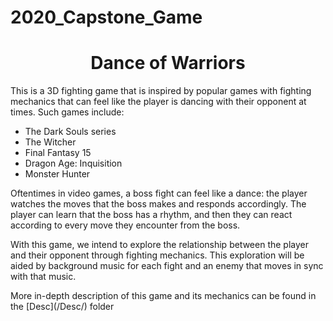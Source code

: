 # 2020_Capstone_Game

<h1 align="center">Dance of Warriors</h1>

This is a 3D fighting game that is inspired by popular games with fighting mechanics that can feel like the player is dancing with their opponent at times. Such games include: <p><ul><li>The Dark Souls series</li><li>The Witcher</li><li>Final Fantasy 15</li><li>Dragon Age: Inquisition</li><li>Monster Hunter</li></ul>
<p>
Oftentimes in video games, a boss fight can feel like a dance: the player watches the moves that the boss makes and responds accordingly. The player can learn that the boss has a rhythm, and then they can react according to every move they encounter from the boss.
<p>
With this game, we intend to explore the relationship between the player and their opponent through fighting mechanics. This exploration will be aided by background music for each fight and an enemy that moves in sync with that music.
<p>
More in-depth description of this game and its mechanics can be found in the [Desc](/Desc/) folder